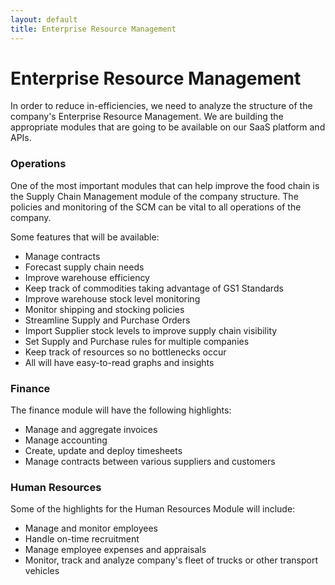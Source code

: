 ```yaml
---
layout: default
title: Enterprise Resource Management
---
```

# Enterprise Resource Management

In order to reduce in-efficiencies, we need to analyze the structure of the company's Enterprise Resource Management. We are building the appropriate modules that are going to be available on our SaaS platform and APIs.

### Operations
One of the most important modules that can help improve the food chain is the Supply Chain Management module of the company structure. The policies and monitoring of the SCM can be vital to all operations of the company.

Some features that will be available:

* Manage contracts
* Forecast supply chain needs
* Improve warehouse efficiency
* Keep track of commodities taking advantage of GS1 Standards
* Improve warehouse stock level monitoring
* Monitor shipping and stocking policies
* Streamline Supply and Purchase Orders
* Import Supplier stock levels to improve supply chain visibility
* Set Supply and Purchase rules for multiple companies
* Keep track of resources so no bottlenecks occur
* All will have easy-to-read graphs and insights

### Finance
The finance module will have the following highlights:

* Manage and aggregate invoices
* Manage accounting
* Create, update and deploy timesheets
* Manage contracts between various suppliers and customers

### Human Resources
Some of the highlights for the Human Resources Module will include:

* Manage and monitor employees
* Handle on-time recruitment
* Manage employee expenses and appraisals
* Monitor, track and analyze company's fleet of trucks or other transport vehicles

